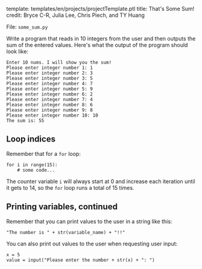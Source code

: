template: templates/en/projects/projectTemplate.ptl
title: That's Some Sum!
credit: Bryce C-R, Julia Lee, Chris Piech, and TY Huang

File: `some_sum.py`

Write a program that reads in 10 integers from the user and then outputs the sum of the entered values.  Here's what the output of the program should look like:

```
Enter 10 nums. I will show you the sum!
Please enter integer number 1: 1
Please enter integer number 2: 3
Please enter integer number 3: 5
Please enter integer number 4: 7
Please enter integer number 5: 9
Please enter integer number 6: 2
Please enter integer number 7: 4
Please enter integer number 8: 6
Please enter integer number 9: 8
Please enter integer number 10: 10
The sum is: 55
```

## Loop indices
Remember that for a `for` loop:
```
for i in range(15):
    # some code...
```

The counter variable `i` will always start at 0 and increase each iteration until it gets to 14, so the `for` loop runs a total of 15 times.

## Printing variables, continued
Remember that you can print values to the user in a string like this:

```
"The number is " + str(variable_name) + "!!"
```

You can also print out values to the user when requesting user input:
```
x = 5
value = input("Please enter the number + str(x) + ": ")
```
